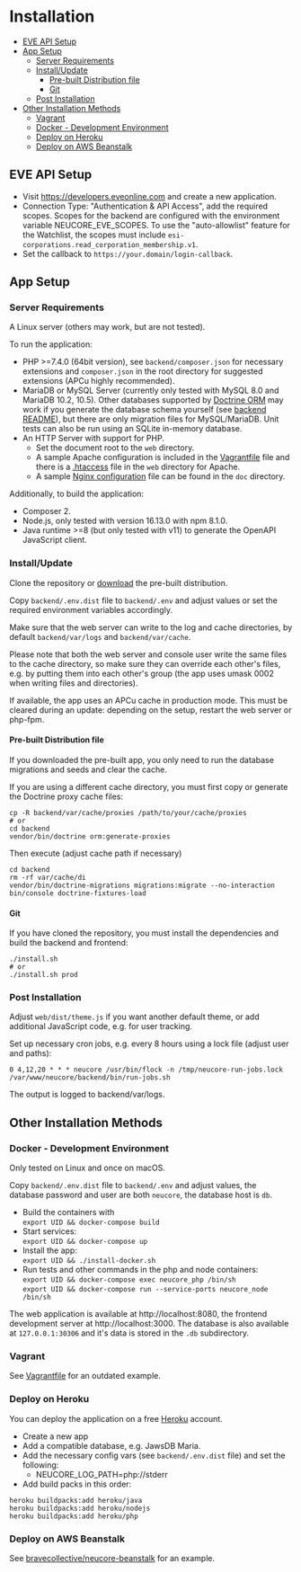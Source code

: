 # Installation

<!-- toc -->

- [EVE API Setup](#eve-api-setup)
- [App Setup](#app-setup)
  * [Server Requirements](#server-requirements)
  * [Install/Update](#installupdate)
    + [Pre-built Distribution file](#pre-built-distribution-file)
    + [Git](#git)
  * [Post Installation](#post-installation)
- [Other Installation Methods](#other-installation-methods)
  * [Vagrant](#vagrant)
  * [Docker - Development Environment](#docker---development-environment)
  * [Deploy on Heroku](#deploy-on-heroku)
  * [Deploy on AWS Beanstalk](#deploy-on-aws-beanstalk)

<!-- tocstop -->

## EVE API Setup

- Visit https://developers.eveonline.com and create a new application.
- Connection Type: "Authentication & API Access", add the required scopes. Scopes for the backend
  are configured with the environment variable NEUCORE_EVE_SCOPES. To use the "auto-allowlist"
  feature for the Watchlist, the scopes must include `esi-corporations.read_corporation_membership.v1`.
- Set the callback to `https://your.domain/login-callback`.

## App Setup

### Server Requirements

A Linux server (others may work, but are not tested).

To run the application:
* PHP >=7.4.0 (64bit version), see `backend/composer.json` for necessary extensions and `composer.json` in the 
  root directory for suggested extensions (APCu highly recommended).
* MariaDB or MySQL Server (currently only tested with MySQL 8.0 and MariaDB 10.2, 10.5). Other databases 
  supported by [Doctrine ORM](https://www.doctrine-project.org/projects/orm.html) may work if you generate the 
  database schema yourself (see [backend README](../backend/README.md)), but there are only migration files for 
  MySQL/MariaDB. Unit tests can also be run using an SQLite in-memory database.
* An HTTP Server with support for PHP.
    * Set the document root to the `web` directory.
    * A sample Apache configuration is included in the [Vagrantfile](./Vagrantfile) file and there 
      is a [.htaccess](../web/.htaccess) file in the `web` directory for Apache.
    * A sample [Nginx configuration](docker-nginx.conf) file can be found in the `doc` directory.

Additionally, to build the application:
* Composer 2.
* Node.js, only tested with version 16.13.0 with npm 8.1.0.
* Java runtime >=8 (but only tested with v11) to generate the OpenAPI JavaScript client.

### Install/Update

Clone the repository or [download](https://github.com/tkhamez/neucore/releases) the pre-built distribution.

Copy `backend/.env.dist` file to `backend/.env` and adjust values or
set the required environment variables accordingly.

Make sure that the web server can write to the log and cache directories, by default 
`backend/var/logs` and `backend/var/cache`.

Please note that both the web server and console user write the same files to the cache directory,
so make sure they can override each other's files, e.g. by putting them into each other's group
(the app uses umask 0002 when writing files and directories).

If available, the app uses an APCu cache in production mode. This must be cleared during an update:
depending on the setup, restart the web server or php-fpm.

#### Pre-built Distribution file

If you downloaded the pre-built app, you only need to run the database migrations and seeds and clear the cache.

If you are using a different cache directory, you must first copy or generate the Doctrine proxy cache files:
```
cp -R backend/var/cache/proxies /path/to/your/cache/proxies
# or
cd backend
vendor/bin/doctrine orm:generate-proxies
```

Then execute (adjust cache path if necessary)
```
cd backend
rm -rf var/cache/di
vendor/bin/doctrine-migrations migrations:migrate --no-interaction
bin/console doctrine-fixtures-load
```

#### Git

If you have cloned the repository, you must install the dependencies and build the backend and frontend:
```
./install.sh
# or
./install.sh prod
```

### Post Installation

Adjust `web/dist/theme.js` if you want another default theme, or add additional JavaScript code, e.g. for user 
tracking.

Set up necessary cron jobs, e.g. every 8 hours using a lock file (adjust user and paths):
```
0 4,12,20 * * * neucore /usr/bin/flock -n /tmp/neucore-run-jobs.lock /var/www/neucore/backend/bin/run-jobs.sh
```

The output is logged to backend/var/logs.

## Other Installation Methods

### Docker - Development Environment

Only tested on Linux and once on macOS.

Copy `backend/.env.dist` file to `backend/.env` and adjust values, the database password and user are both `neucore`,
the database host is `db`.

- Build the containers with  
  `export UID && docker-compose build`
- Start services:  
  `export UID && docker-compose up`
- Install the app:  
  `export UID && ./install-docker.sh`
- Run tests and other commands in the php and node containers:  
  `export UID && docker-compose exec neucore_php /bin/sh`  
  `export UID && docker-compose run --service-ports neucore_node /bin/sh`

The web application is available at http://localhost:8080, the frontend development server at http://localhost:3000.
The database is also available at `127.0.0.1:30306` and it's data is stored in the `.db` subdirectory.

### Vagrant

See [Vagrantfile](./Vagrantfile) for an outdated example.

### Deploy on Heroku

You can deploy the application on a free [Heroku](https://www.heroku.com) account.

- Create a new app
- Add a compatible database, e.g. JawsDB Maria.
- Add the necessary config vars (see `backend/.env.dist` file) and set the following:
  - NEUCORE_LOG_PATH=php://stderr
- Add build packs in this order:

```
heroku buildpacks:add heroku/java
heroku buildpacks:add heroku/nodejs
heroku buildpacks:add heroku/php
```

### Deploy on AWS Beanstalk

See [bravecollective/neucore-beanstalk](https://github.com/bravecollective/neucore-beanstalk) for an example.
